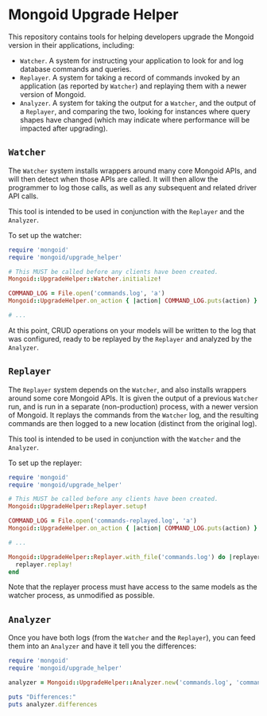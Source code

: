 # Mongoid Upgrade Helper

This repository contains tools for helping developers upgrade the Mongoid
version in their applications, including:

* `Watcher`. A system for instructing your application to look for and log
  database commands and queries.
* `Replayer`. A system for taking a record of commands invoked by an application
  (as reported by `Watcher`) and replaying them with a newer version of Mongoid.
* `Analyzer`. A system for taking the output for a `Watcher`, and the output of
  a `Replayer`, and comparing the two, looking for instances where query shapes
  have changed (which may indicate where performance will be impacted after
  upgrading).


## `Watcher`

The `Watcher` system installs wrappers around many core Mongoid APIs, and will
then detect when those APIs are called. It will then allow the programmer to
log those calls, as well as any subsequent and related driver API calls.

This tool is intended to be used in conjunction with the `Replayer` and the
`Analyzer`.

To set up the watcher:

```ruby
require 'mongoid'
require 'mongoid/upgrade_helper'

# This MUST be called before any clients have been created.
Mongoid::UpgradeHelper::Watcher.initialize!

COMMAND_LOG = File.open('commands.log', 'a')
Mongoid::UpgradeHelper.on_action { |action| COMMAND_LOG.puts(action) }

# ...
```

At this point, CRUD operations on your models will be written to the log that
was configured, ready to be replayed by the `Replayer` and analyzed by the
`Analyzer`.


## `Replayer`

The `Replayer` system depends on the `Watcher`, and also installs wrappers
around some core Mongoid APIs. It is given the output of a previous `Watcher`
run, and is run in a separate (non-production) process, with a newer version
of Mongoid. It replays the commands from the `Watcher` log, and the resulting
commands are then logged to a new location (distinct from the original log).

This tool is intended to be used in conjunction with the `Watcher` and the
`Analyzer`.

To set up the replayer:

```ruby
require 'mongoid'
require 'mongoid/upgrade_helper'

# This MUST be called before any clients have been created.
Mongoid::UpgradeHelper::Replayer.setup!

COMMAND_LOG = File.open('commands-replayed.log', 'a')
Mongoid::UpgradeHelper.on_action { |action| COMMAND_LOG.puts(action) }

# ...

Mongoid::UpgradeHelper::Replayer.with_file('commands.log') do |replayer|
  replayer.replay!
end
```

Note that the replayer process must have access to the same models as the
watcher process, as unmodified as possible.


## `Analyzer`

Once you have both logs (from the `Watcher` and the `Replayer`), you can feed
them into an `Analyzer` and have it tell you the differences:

```ruby
require 'mongoid'
require 'mongoid/upgrade_helper'

analyzer = Mongoid::UpgradeHelper::Analyzer.new('commands.log', 'commands-new.log')

puts "Differences:"
puts analyzer.differences
```

